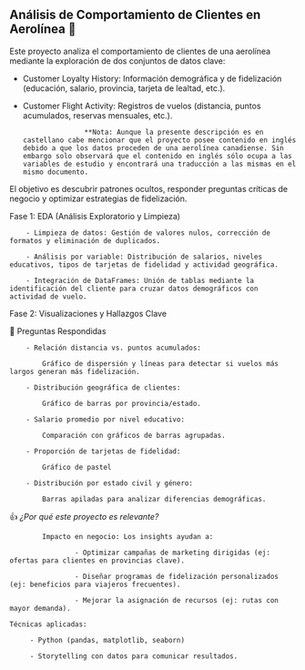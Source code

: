 

## Análisis de Comportamiento de Clientes en Aerolínea 🛫


Este proyecto analiza el comportamiento de clientes de una aerolínea mediante la exploración de dos conjuntos de datos clave:

- Customer Loyalty History: Información demográfica y de fidelización (educación, salario, provincia, tarjeta de lealtad, etc.).

- Customer Flight Activity: Registros de vuelos (distancia, puntos acumulados, reservas mensuales, etc.).

                     **Nota: Aunque la presente descripción es en castellano cabe mencionar que el proyecto posee contenido en inglés debido a que los datos proceden de una aerolínea canadiense. Sin embargo solo observará que el contenido en inglés sólo ocupa a las variables de estudio y encontrará una traducción a las mismas en el mismo documento.


El objetivo es descubrir patrones ocultos, responder preguntas críticas de negocio y optimizar estrategias de fidelización.


Fase 1: EDA (Análisis Exploratorio y Limpieza)

        - Limpieza de datos: Gestión de valores nulos, corrección de formatos y eliminación de duplicados.

        - Análisis por variable: Distribución de salarios, niveles educativos, tipos de tarjetas de fidelidad y actividad geográfica.

        - Integración de DataFrames: Unión de tablas mediante la identificación del cliente para cruzar datos demográficos con actividad de vuelo.


Fase 2: Visualizaciones y Hallazgos Clave

  🔎  Preguntas Respondidas
  
        - Relación distancia vs. puntos acumulados:

            Gráfico de dispersión y líneas para detectar si vuelos más largos generan más fidelización.

        - Distribución geográfica de clientes:

            Gráfico de barras por provincia/estado.

        - Salario promedio por nivel educativo:

            Comparación con gráficos de barras agrupadas.

        - Proporción de tarjetas de fidelidad:

            Gráfico de pastel 

        - Distribución por estado civil y género:
        
            Barras apiladas para analizar diferencias demográficas.


👍 *¿Por qué este proyecto es relevante?*  

            Impacto en negocio: Los insights ayudan a:

                    - Optimizar campañas de marketing dirigidas (ej: ofertas para clientes en provincias clave).

                    - Diseñar programas de fidelización personalizados (ej: beneficios para viajeros frecuentes).

                    - Mejorar la asignación de recursos (ej: rutas con mayor demanda).

    Técnicas aplicadas:

         - Python (pandas, matplotlib, seaborn)
                    
         - Storytelling con datos para comunicar resultados.
